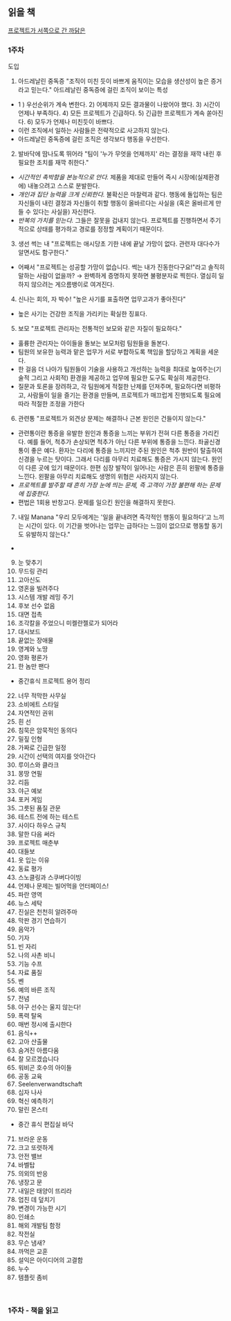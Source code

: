 
## 읽을 책 

[프로젝트가 서쪽으로 간 까닭은](http://www.yes24.com/Product/Goods/3600609)

### 1주차

도입
1. 아드레날린 중독증 "조직이 미친 듯이 바쁘게 움직이는 모습을 생산성이 높은 증거라고 믿는다."
  아드레날린 중독증에 걸린 조직이 보이는 특성
  - 1 ) 우선순위가 계속 변한다. 2) 어제까지 모든 결과물이 나왔어야 했다. 3) 시간이 언제나 부족하다. 4) 모든 프로젝트가 긴급하다. 5) 긴급한 프로젝트가 계속 쏟아진다. 6) 모두가 언제나 미친듯이 바쁘다.
  - 이런 조직에서 일하는 사람들은 전략적으로 사고하지 않는다. 
  - 아드레날린 중독증에 걸린 조직은 생각보다 행동을 우선한다. 
  
  
2. 발바닥에 땀나도록 뛰어라 "팀이 '누가 무엇을 언제까지' 라는 결정을 재깍 내린 후 필요한 조치를 재깍 취한다."
  - *시간적인 촉박함을 본능적으로 안다.* 제품을 제대로 만들어 즉시 시장에(실제환경에) 내놓으려고 스스로 분발한다.
  - *개인과 집단 능력을 크게 신뢰한다.* 불확신은 마찰력과 같다. 행동에 돌입하는 팀은 자신들이 내린 결정과 자신들이 취할 행동이 올바르다는 사실을 (혹은 올바르게 만들 수 있다는 사실을) 자신한다.
  - *반복의 가치를 믿는다.* 그들은 잘못을 겁내지 않는다. 프로젝트를 진행하면서 주기적으로 상태를 평가하고 경로를 정정할 계획이기 때문이다. 


3. 생선 썩는 내 "프로젝트는 애시당초 기한 내에 끝날 가망이 없다. 관련자 대다수가 알면서도 함구한다."
  - 어째서 "프로젝트는 성공할 가망이 없습니다. 썩는 내가 진동한다구요!"라고 솔직히 말하는 사람이 없을까?
  → 완벽하게 증명하지 못하면 불평분자로 찍힌다. 열심히 일하지 않으려는 게으름뱅이로 여겨진다.
  
  
4. 신나는 회의, 자 박수! "높은 사기를 표출하면 업무고과가 좋아진다"
  - 높은 사기는 건강한 조직을 가리키는 확실한 징표다. 
  
  
5. 보모 "프로젝트 관리자는 전통적인 보모와 같은 자질이 필요하다." 
  - 훌륭한 관리자는 아이들을 돌보는 보모처럼 팀원들을 돌본다. 
  - 팀원의 보유한 능력과 맡은 업무가 서로 부합하도록 책임을 할당하고 계획을 세운다.
  - 한 걸음 더 나아가 팀원들이 기술을 사용하고 개선하는 능력을 최대로 높여주는(기술적 그리고 사회적) 환경을 제공하고 업무에 필요한 도구도 확실히 제공한다.
  - 질문과 토론을 장려하고, 각 팀원에게 적절한 난제를 던져주며, 필요하다면 비평하고, 사람들이 일을 즐기는 환경을 만들며, 프로젝트가 매끄럽게 진행되도록 필요에 따라 적절한 조정을 가한다
  
  
6. 관련통 "프로젝트가 외견상 문제는 해결하나 근본 원인은 건들이지 않는다."
  - 관련통이란 통증을 유발한 원인과 통증을 느끼는 부위가 전혀 다른 통증을 가리킨다. 예를 들어, 척추가 손상되면 척추가 아닌 다른 부위에 통증을 느낀다. 좌골신경통이 좋은 예다. 환자는 다리에 통증을 느끼지만 주된 원인은 척추 원반이 탈출하여 신경을 누르는 탓이다. 그래서 다리를 아무리 치료해도 통증은 가시지 않는다. 원인이 다른 곳에 있기 때문이다. 한편 심장 발작이 일어나는 사람은 흔히 왼팔에 통증을 느낀다. 왼팔을 아무리 치료해도 생명의 위협은 사라지지 않는다.
  - *프로젝트를 발주할 때 흔히 가장 눈에 띄는 문제, 즉 고객이 가장 불편해 하는 문제에 집중한다.*
  - 편법은 1회용 반창고다. 문제를 일으킨 원인을 해결하지 못한다. 
  
  
7. 내일 Manana "우리 모두에게는 '일을 끝내려면 즉각적인 행동이 필요하다'고 느끼는 시간이 있다. 이 기간을 벗어나는 업무는 급하다는 느낌이 없으므로 행동할 동기도 유발하지 않는다."
- 


9. 눈 맞추기
10. 무드링 관리
11. 고아신도
12. 영혼을 빌려주다
13. 시스템 개발 레밍 주기
14. 후보 선수 없음
15. 대면 접촉
16. 조각칼을 주었으니 미켈란젤로가 되어라
17. 대시보드
18. 끝없는 장애물
19. 영계와 노땅
20. 영화 평론가
21. 한 놈만 팬다
  - 중간휴식 프로젝트 용어 정리
22. 너무 적막한 사무실
23. 소비에트 스타일 
24. 자연적인 권위
25. 흰 선
26. 침묵은 암묵적인 동의다
27. 밀짚 인형
28. 가짜로 긴급한 일정
29. 시간이 선택의 여지를 앗아간다
30. 루이스와 클라크
31. 몽땅 연필
32. 리듬
33. 야근 예보
34. 포커 게임
35. 그릇된 품질 관문
36. 테스트 전에 하는 테스트
37. 사이다 하우스 규칙
38. 말한 다음 써라
39. 프로젝트 매춘부
40. 대들보
41. 옷 입는 이유
42. 동료 평가
43. 스노클링과 스쿠버다이빙
44. 언제나 문제는 빌어먹을 언터페이스!
45. 파란 영역
46. 뉴스 세탁
47. 진실은 천천히 알려주마
48. 막판 경기 연습하기
49. 음악가
50. 기자
51. 빈 자리
52. 나의 사촌 비니
53. 기능 수프
54. 자료 품질
55. 벤
56. 예의 바른 조직
57. 전념
58. 야구 선수는 울지 않는다!
59. 폭력 탈옥
60. 매번 정시에 출시한다
61. 음식++
62. 고아 산출물
63. 숨겨진 아름다움
64. 잘 모르겠습니다 
65. 워비곤 호수의 아이들
66. 공동 교육
67. Seelenverwandtschaft
68. 십자 나사
69. 혁신 예측하기
70. 말린 몬스터
  - 중간 휴식 편집실 바닥
71. 브라운 운동
72. 크고 또렷하게
73. 안전 밸브
74. 바벨탑
75. 의외의 반응
76. 냉장고 문
77. 내일은 태양이 뜨리라
78. 업친 데 덮치기
79. 변경이 가능한 시기
80. 인쇄소
81. 해외 개발팀 함정
82. 작전실
83. 무슨 냄새?
84. 까먹은 교훈
85. 설익은 아이디어의 고결함
86. 누수
87. 템플릿 좀비

<br>

### 1주차 - 책을 읽고

<br>

